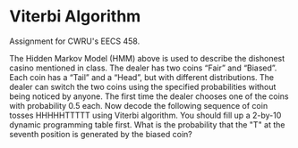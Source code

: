 Viterbi Algorithm
======
Assignment for CWRU's EECS 458.

The Hidden Markov Model (HMM) above is used to describe the dishonest casino mentioned in class. The dealer has two coins “Fair” and “Biased”. Each coin has a “Tail” and a “Head”, but with different distributions. The dealer can switch the two coins using the specified probabilities without being noticed by anyone. The first time the dealer chooses one of the coins with probability 0.5 each. Now decode the following sequence of coin tosses HHHHHTTTTT using Viterbi algorithm. You should fill up a 2-by-10 dynamic programming table first. What is the probability that the "T" at the seventh position is generated by the biased coin?
